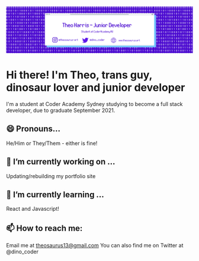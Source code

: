 ![Header](https://github.com/Theosaurus-Rex/Theosaurus-Rex/blob/main/github-header.png?raw=true "Header")

# Hi there! I'm Theo, trans guy, dinosaur lover and junior developer
I'm a student at Coder Academy Sydney studying to become a full stack developer, due to graduate September 2021.

## 😄 Pronouns...

He/Him or They/Them - either is fine!

## 🔭 I’m currently working on ...

Updating/rebuilding my portfolio site

## 🌱 I’m currently learning ...

React and Javascript!

## 📫 How to reach me:

Email me at theosaurus13@gmail.com
You can also find me on Twitter at @dino_coder

<!--
**Theosaurus-Rex/Theosaurus-Rex** is a ✨ _special_ ✨ repository because its `README.md` (this file) appears on your GitHub profile.

Here are some ideas to get you started:

- 🔭 I’m currently working on ...
- 🌱 I’m currently learning ...
- 👯 I’m looking to collaborate on ...
- 🤔 I’m looking for help with ...
- 💬 Ask me about ...
- 📫 How to reach me: ...
- 😄 Pronouns: ...
- ⚡ Fun fact: ...
-->
